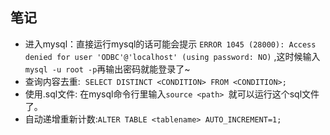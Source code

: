 ## 笔记  


* 进入mysql：直接运行mysql的话可能会提示 `ERROR 1045 (28000): Access denied for user 'ODBC'@'localhost' (using password: NO)` ,这时候输入 `mysql -u root -p`再输出密码就能登录了~  
* 查询内容去重:  `SELECT DISTINCT <CONDITION> FROM <CONDITION>; `
* 使用.sql文件: 在mysql命令行里输入`source <path> `就可以运行这个sql文件了。  
* 自动递增重新计数:`ALTER TABLE <tablename> AUTO_INCREMENT=1;`
